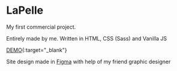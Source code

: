 # LaPelle

My first commercial project. 

Entirely made by me. Written in HTML, CSS (Sass) and Vanilla JS

[DEMO](https://lapelle.eu){:target="_blank"}

Site design made in [Figma](https://www.figma.com/file/3dX6v5LATR1s63983craHy/Tryli%C5%84ska-Agnieszka-Salon-pi%C4%99kno%C5%9Bci?node-id=0%3A1) with help of my friend graphic designer
